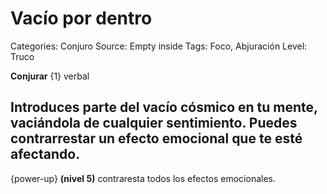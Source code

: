 # Vacío por dentro

Categories: Conjuro
Source: Empty inside
Tags: Foco, Abjuración
Level: Truco

__Conjurar__ {1} verbal

Introduces parte del vacío cósmico en tu mente, vaciándola de cualquier sentimiento. Puedes contrarrestar un efecto emocional que te esté afectando.
---
{power-up} __(nivel 5)__ contraresta todos los efectos emocionales.